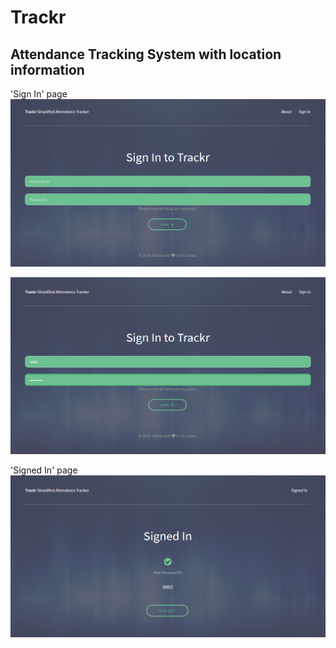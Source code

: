 # Trackr
## Attendance Tracking System with location information

'Sign In' page
![alt text](screenshots/img1.png)

![alt text](screenshots/img2.png)


'Signed In' page
![alt text](screenshots/img3.png)
